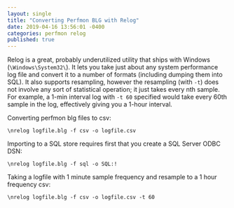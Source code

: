 ```yaml
---
layout: single
title: "Converting Perfmon BLG with Relog"
date: 2019-04-16 13:56:01 -0400
categories: perfmon relog
published: true
---
```


Relog is a great, probably underutilized utility that ships with Windows (`\Windows\System32\`). It lets you take just about any system performance log file and convert it to a number of formats (including dumping them into SQL). It also supports resampling, however the resampling (with `-t`) does not involve any sort of statistical operation; it just takes every nth sample. For example, a 1-min interval log with `-t 60` specified would take every 60th sample in the log, effectively giving you a 1-hour interval.

Converting perfmon blg files to csv:

`\nrelog logfile.blg -f csv -o logfile.csv`

Importing to a SQL store requires first that you create a SQL Server ODBC DSN:

`\nrelog logfile.blg -f sql -o SQL:!`

Taking a logfile with 1 minute sample frequency and resample to a 1 hour frequency csv:

`\nrelog logfile.blg -f csv -o logfile.csv -t 60`